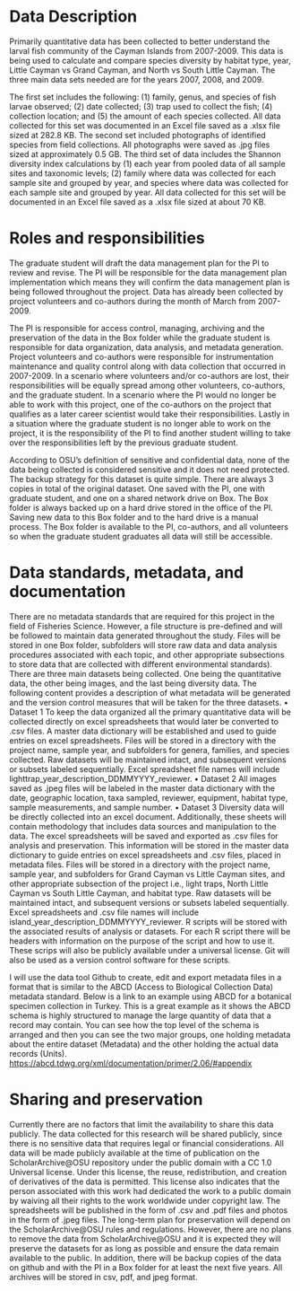 # Data Description

  Primarily quantitative data has been collected to better understand the larval fish community of the Cayman Islands from 2007-2009. This data is being used to calculate and compare species diversity by habitat type, year, Little Cayman vs Grand Cayman, and North vs South Little Cayman. The three main data sets needed are for the years 2007, 2008, and 2009. 
  
  The first set includes the following: (1) family, genus, and species of fish larvae observed; (2) date collected; (3) trap used to collect the fish; (4) collection location; and (5) the amount of each species collected. All data collected for this set was documented in an Excel file saved as a .xlsx file sized at 282.8 KB. The second set included photographs of identified species from field collections. All photographs were saved as .jpg files sized at approximately 0.5 GB. The third set of data includes the Shannon diversity index calculations by (1) each year from pooled data of all sample sites and taxonomic levels; (2) family where data was collected for each sample site and grouped by year, and species where data was collected for each sample site and grouped by year. All data collected for this set will be documented in an Excel file saved as a .xlsx file sized at about 70 KB.

# Roles and responsibilities

  The graduate student will draft the data management plan for the PI to review and revise. The PI will be responsible for the data management plan implementation which means they will confirm the data management plan is being followed throughout the project. Data has already been collected by project volunteers and co-authors during the month of March from 2007-2009. 
  
  The PI is responsible for access control, managing, archiving and the preservation of the data in the Box folder while the graduate student is responsible for data organization, data analysis, and metadata generation. Project volunteers and co-authors were responsible for instrumentation maintenance and quality control along with data collection that occurred in 2007-2009. In a scenario where volunteers and/or co-authors are lost, their responsibilities will be equally spread among other volunteers, co-authors, and the graduate student. In a scenario where the PI would no longer be able to work with this project, one of the co-authors on the project that qualifies as a later career scientist would take their responsibilities. Lastly in a situation where the graduate student is no longer able to work on the project, it is the responsibility of the PI to find another student willing to take over the responsibilities left by the previous graduate student.
  
  According to OSU’s definition of sensitive and confidential data, none of the data being collected is considered sensitive and it does not need protected.
The backup strategy for this dataset is quite simple. There are always 3 copies in total of the original dataset. One saved with the PI, one with graduate student, and one on a shared network drive on Box. The Box folder is always backed up on a hard drive stored in the office of the PI. Saving new data to this Box folder and to the hard drive is a manual process. The Box folder is available to the PI, co-authors, and all volunteers so when the graduate student graduates all data will still be accessible.

# Data standards, metadata, and documentation

  There are no metadata standards that are required for this project in the field of Fisheries Science. However, a file structure is pre-defined and will be followed to maintain data generated throughout the study. Files will be stored in one Box folder, subfolders will store raw data and data analysis procedures associated with each topic, and other appropriate subsections to store data that are collected with different environmental standards). There are three main datasets being collected. One being the quantitative data, the other being images, and the last being diversity data. The following content provides a description of what metadata will be generated and the version control measures that will be taken for the three datasets.
•	Dataset 1
To keep the data organized all the primary quantitative data will be collected directly on excel spreadsheets that would later be converted to .csv files. A master data dictionary will be established and used to guide entries on excel spreadsheets. Files will be stored in a directory with the project name, sample year, and subfolders for genera, families, and species collected. Raw datasets will be maintained intact, and subsequent versions or subsets labeled sequentially. Excel spreadsheet file names will include lighttrap_year_description_DDMMYYYY_reviewer.
•	Dataset 2
All images saved as .jpeg files will be labeled in the master data dictionary with the date, geographic location, taxa sampled, reviewer, equipment, habitat type, sample measurements, and sample number. 
•	Dataset 3
Diversity data will be directly collected into an excel document. Additionally, these sheets will contain methodology that includes data sources and manipulation to the data. The excel spreadsheets will be saved and exported as .csv files for analysis and preservation. This information will be stored in the master data dictionary to guide entries on excel spreadsheets and .csv files, placed in metadata files. Files will be stored in a directory with the project name, sample year, and subfolders for Grand Cayman vs Little Cayman sites, and other appropriate subsection of the project i.e., light traps, North Little Cayman vs South Little Cayman, and habitat type. Raw datasets will be maintained intact, and subsequent versions or subsets labeled sequentially. Excel spreadsheets and .csv file names will include island_year_description_DDMMYYYY_reviewer. R scripts will be stored with the associated results of analysis or datasets. For each R script there will be headers with information on the purpose of the script and how to use it. These scrips will also be publicly available under a universal license. Git will also be used as a version control software for these scripts.

  I will use the data tool Github to create, edit and export metadata files in a format that is similar to the ABCD (Access to Biological Collection Data) metadata standard. Below is a link to an example using ABCD for a botanical specimen collection in Turkey. This is a great example as it shows the ABCD schema is highly structured to manage the large quantity of data that a record may contain. You can see how the top level of the schema is arranged and then you can see the two major groups, one holding metadata about the entire dataset (Metadata) and the other holding the actual data records (Units).
https://abcd.tdwg.org/xml/documentation/primer/2.06/#appendix

# Sharing and preservation
  Currently there are no factors that limit the availability to share this data publicly. The data collected for this research will be shared publicly, since there is no sensitive data that requires legal or financial considerations.
  All data will be made publicly available at the time of publication on the ScholarArchive@OSU repository under the public domain with a CC 1.0 Universal license. Under this license, the reuse, redistribution, and creation of derivatives of the data is permitted. This license also indicates that the person associated with this work had dedicated the work to a public domain by waiving all their rights to the work worldwide under copyright law. The spreadsheets will be published in the form of .csv and .pdf files and photos in the form of .jpeg files.
  The long-term plan for preservation will depend on the ScholarArchive@OSU rules and regulations. However, there are no plans to remove the data from ScholarArchive@OSU and it is expected they will preserve the datasets for as long as possible and ensure the data remain available to the public. In addition, there will be backup copies of the data on github and with the PI in a Box folder for at least the next five years. All archives will be stored in csv, pdf, and jpeg format.

